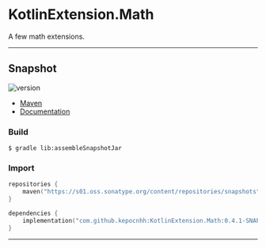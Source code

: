 # KotlinExtension.Math
A few math extensions.

---

## Snapshot

![version](https://img.shields.io/static/v1?label=version&message=0.4.1-SNAPSHOT&labelColor=212121&color=2962ff&style=flat)

- [Maven](https://s01.oss.sonatype.org/content/repositories/snapshots/com/github/kepocnhh/KotlinExtension.Math/0.4.1-SNAPSHOT)
- [Documentation](https://StanleyProjects.github.io/KotlinExtension.Math/doc/0.4.1-SNAPSHOT)

### Build
```
$ gradle lib:assembleSnapshotJar
```

### Import
```kotlin
repositories {
    maven("https://s01.oss.sonatype.org/content/repositories/snapshots")
}

dependencies {
    implementation("com.github.kepocnhh:KotlinExtension.Math:0.4.1-SNAPSHOT")
}
```

---
